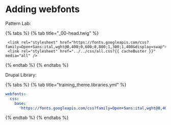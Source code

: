 # Adding webfonts

Pattern Lab:

{% tabs %}
{% tab title="_00-head.twig" %}
```markup
 <link rel="stylesheet" href="https://fonts.googleapis.com/css?family=Open+Sans:ital,wght@0,400;0,600;0,800;1,300;1,400&display=swap">
 <link rel="stylesheet" href="../../css/all.css?{{ cacheBuster }}" media="all" />
```
{% endtab %}
{% endtabs %}

Drupal Library:

{% tabs %}
{% tab title="training_theme.libraries.yml" %}
```yaml
webfonts:
  css:
    base:
      'https://fonts.googleapis.com/css?family=Open+Sans:ital,wght@0,400;0,600;0,800;1,300;1,400&display=swap': { type: external, minified: true }
```
{% endtab %}
{% endtabs %}
